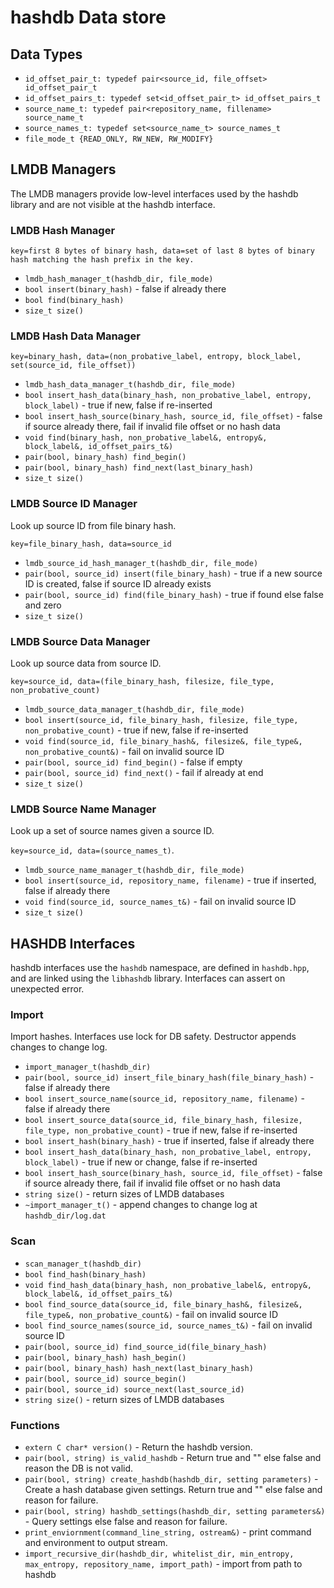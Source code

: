 # hashdb Data store

## Data Types
* `id_offset_pair_t: typedef pair<source_id, file_offset> id_offset_pair_t`
* `id_offset_pairs_t: typedef set<id_offset_pair_t> id_offset_pairs_t`
* `source_name_t: typedef pair<repository_name, fillename> source_name_t`
* `source_names_t: typedef set<source_name_t> source_names_t`
* `file_mode_t {READ_ONLY, RW_NEW, RW_MODIFY}`

## LMDB Managers
The LMDB managers provide low-level interfaces used by the hashdb library and are not visible at the hashdb interface.

### LMDB Hash Manager
`key=first 8 bytes of binary hash, data=set of last 8 bytes of binary hash matching the hash prefix in the key.`

* `lmdb_hash_manager_t(hashdb_dir, file_mode)`
* `bool insert(binary_hash)` - false if already there
* `bool find(binary_hash)`
* `size_t size()`

### LMDB Hash Data Manager
`key=binary_hash, data=(non_probative_label, entropy, block_label, set(source_id, file_offset))`

* `lmdb_hash_data_manager_t(hashdb_dir, file_mode)`
* `bool insert_hash_data(binary_hash, non_probative_label, entropy, block_label)` - true if new, false if re-inserted
* `bool insert_hash_source(binary_hash, source_id, file_offset)` - false if source already there, fail if invalid file offset or no hash data
* `void find(binary_hash, non_probative_label&, entropy&, block_label&, id_offset_pairs_t&)`
* `pair(bool, binary_hash) find_begin()`
* `pair(bool, binary_hash) find_next(last_binary_hash)`
* `size_t size()`

### LMDB Source ID Manager
Look up source ID from file binary hash.

`key=file_binary_hash, data=source_id`

* `lmdb_source_id_hash_manager_t(hashdb_dir, file_mode)`
* `pair(bool, source_id) insert(file_binary_hash)` - true if a new source ID is created, false if source ID already exists
* `pair(bool, source_id) find(file_binary_hash)` - true if found else false and zero
* `size_t size()`

### LMDB Source Data Manager
Look up source data from source ID.

`key=source_id, data=(file_binary_hash, filesize, file_type, non_probative_count)`

* `lmdb_source_data_manager_t(hashdb_dir, file_mode)`
* `bool insert(source_id, file_binary_hash, filesize, file_type, non_probative_count)` - true if new, false if re-inserted
* `void find(source_id, file_binary_hash&, filesize&, file_type&, non_probative_count&)` - fail on invalid source ID
* `pair(bool, source_id) find_begin()` - false if empty
* `pair(bool, source_id) find_next()` - fail if already at end
* `size_t size()`

### LMDB Source Name Manager
Look up a set of source names given a source ID.

`key=source_id, data=(source_names_t)`.

* `lmdb_source_name_manager_t(hashdb_dir, file_mode)`
* `bool insert(source_id, repository_name, filename)` - true if inserted, false if already there
* `void find(source_id, source_names_t&)` - fail on invalid source ID
* `size_t size()`

## HASHDB Interfaces
hashdb interfaces use the `hashdb` namespace, are defined in `hashdb.hpp`, and are linked using the `libhashdb` library.  Interfaces can assert on unexpected error.

### Import
Import hashes.  Interfaces use lock for DB safety.  Destructor appends changes to change log.

* `import_manager_t(hashdb_dir)`
* `pair(bool, source_id) insert_file_binary_hash(file_binary_hash)` - false if already there
* `bool insert_source_name(source_id, repository_name, filename)` - false if already there
* `bool insert_source_data(source_id, file_binary_hash, filesize, file_type, non_probative_count)` - true if new, false if re-inserted
* `bool insert_hash(binary_hash)` - true if inserted, false if already there
* `bool insert_hash_data(binary_hash, non_probative_label, entropy, block_label)` - true if new or change, false if re-inserted
* `bool insert_hash_source(binary_hash, source_id, file_offset)` - false if source already there, fail if invalid file offset or no hash data
* `string size()` - return sizes of LMDB databases
* `~import_manager_t()` - append changes to change log at `hashdb_dir/log.dat`

### Scan
* `scan_manager_t(hashdb_dir)`
* `bool find_hash(binary_hash)`
* `void find_hash_data(binary_hash, non_probative_label&, entropy&, block_label&, id_offset_pairs_t&)`
* `bool find_source_data(source_id, file_binary_hash&, filesize&, file_type&, non_probative_count&)` - fail on invalid source ID
* `bool find_source_names(source_id, source_names_t&)` - fail on invalid source ID
* `pair(bool, source_id) find_source_id(file_binary_hash)`
* `pair(bool, binary_hash) hash_begin()`
* `pair(bool, binary_hash) hash_next(last_binary_hash)`
* `pair(bool, source_id) source_begin()`
* `pair(bool, source_id) source_next(last_source_id)`
* `string size()` - return sizes of LMDB databases

### Functions
* `extern C char* version()` - Return the hashdb version.
* `pair(bool, string) is_valid_hashdb` - Return true and "" else false and reason the DB is not valid.
* `pair(bool, string) create_hashdb(hashdb_dir, setting parameters)` - Create a hash database given settings.  Return true and "" else false and reason for failure.
* `pair(bool, string) hashdb_settings(hashdb_dir, setting parameters&)` - Query settings else false and reason for failure.
* `print_enviornment(command_line_string, ostream&)` - print command and environment to output stream.
* `import_recursive_dir(hashdb_dir, whitelist_dir, min_entropy, max_entropy, repository_name, import_path)` - import from path to hashdb

